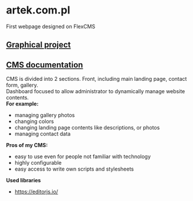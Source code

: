 # artek.com.pl
First webpage designed on FlexCMS
## [Graphical project](https://www.figma.com/file/9MOAWdrk5MHid1iPrzpsZG/artek.com.pl)

## [CMS documentation](https://github.com/WojciechPrusaczyk/flex-cms/tree/main)

CMS is divided into 2 sections.
Front, including main landing page, contact form, gallery.  
Dashboard focused to allow administrator to dynamically manage website contents.  
**For example:**
- managing gallery photos
- changing colors
- changing landing page contents like descriptions, or photos
- managing contact data

**Pros of my CMS:**
- easy to use even for people not familiar with technology
- highly configurable
- easy access to write own scripts and stylesheets

**Used libraries**
- https://editorjs.io/
### 
